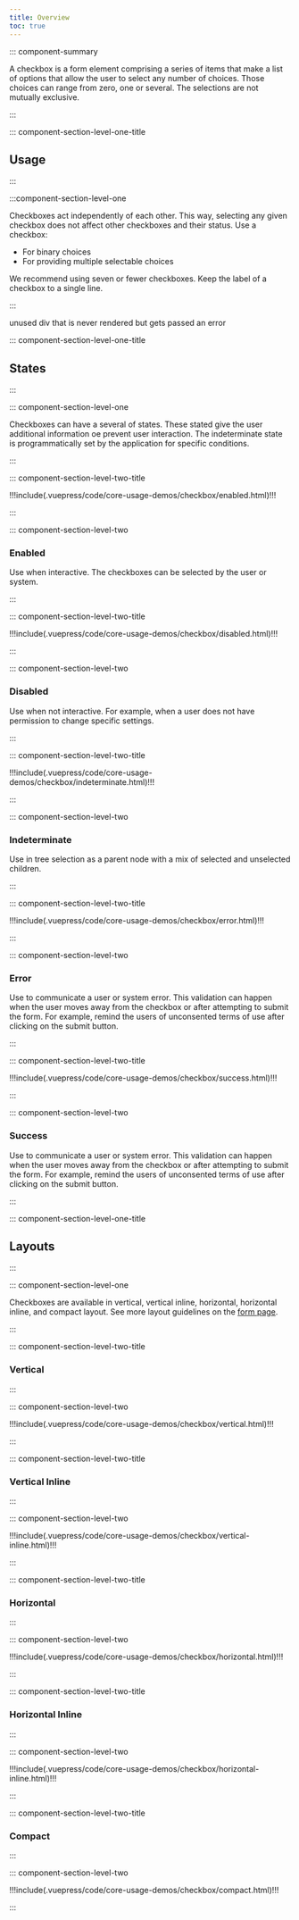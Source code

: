 ```yaml
---
title: Overview
toc: true
---
```


::: component-summary

A checkbox is a form element comprising a series of items that make a list of options that allow the user to select any number of choices. Those choices can range from zero, one or several. The selections are not mutually exclusive.

:::

::: component-section-level-one-title

## Usage

:::

:::component-section-level-one

Checkboxes act independently of each other. This way, selecting any given checkbox does not affect other checkboxes and their status. Use a checkbox:

- For binary choices
- For providing multiple selectable choices

We recommend using seven or fewer checkboxes. Keep the label of a checkbox to a single line.

:::

<doc-pinbox-vs>
  <div>unused div that is never rendered but gets passed an error</div>
  <template #left>
  !!!include(.vuepress/code/core-usage-demos/checkbox/basic.html)!!!

  Use a checkbox for:

  - For binary choices
  - For selecting multiple choices

  </template>
  <template #right>
  !!!include(.vuepress/code/core-usage-demos/toggle/basic.html)!!!

  Use a toggle for On / Off choices but not for multiple choices

  </template>
</doc-pinbox-vs>

::: component-section-level-one-title

## States

:::

::: component-section-level-one

Checkboxes can have a several of states. These stated give the user additional information oe prevent user interaction. The indeterminate state is programmatically set by the application for specific conditions.

:::

<div class="component-section-horizontal">

::: component-section-level-two-title

<div>
!!!include(.vuepress/code/core-usage-demos/checkbox/enabled.html)!!!
</div>

:::

::: component-section-level-two

### Enabled

Use when interactive. The checkboxes can be selected by the user or system.

:::

</div>

<div class="component-section-horizontal">

::: component-section-level-two-title

<div>
!!!include(.vuepress/code/core-usage-demos/checkbox/disabled.html)!!!
</div>

:::

::: component-section-level-two

### Disabled

Use when not interactive. For example, when a user does not have permission to change specific settings.

:::

</div>

<div class="component-section-horizontal">

::: component-section-level-two-title

<div>
!!!include(.vuepress/code/core-usage-demos/checkbox/indeterminate.html)!!!
</div>
<ClientOnly>
<script type="text/javascript">
    // Putting this here fixes a build time error with the script in the include
    // It was blocking the plugins for sitemap, service worker etc
    var indy = document.getElementById('indeterminate');
    indy ? (indy.indeterminate = true) : null;
</script>
</ClientOnly>


:::

::: component-section-level-two

### Indeterminate

Use in tree selection as a parent node with a mix of selected and unselected children.

:::

</div>

<div class="component-section-horizontal">

::: component-section-level-two-title

<div>
!!!include(.vuepress/code/core-usage-demos/checkbox/error.html)!!!
</div>

:::

::: component-section-level-two

### Error

Use to communicate a user or system error. This validation can happen when the user moves away from the checkbox or after attempting to submit the form. For example, remind the users of unconsented terms of use after clicking on the submit button.

:::

</div>

<div class="component-section-horizontal">

::: component-section-level-two-title

<div>
!!!include(.vuepress/code/core-usage-demos/checkbox/success.html)!!!
</div>

:::

::: component-section-level-two

### Success

Use to communicate a user or system error. This validation can happen when the user moves away from the checkbox or after attempting to submit the form. For example, remind the users of unconsented terms of use after clicking on the submit button.

:::

</div>

::: component-section-level-one-title

## Layouts

:::

::: component-section-level-one

Checkboxes are available in vertical, vertical inline, horizontal, horizontal inline, and compact layout. See more layout guidelines on the [form page](/components/form/).

:::

<div class="component-section-horizontal">

::: component-section-level-two-title

### Vertical

:::

::: component-section-level-two

<div>
!!!include(.vuepress/code/core-usage-demos/checkbox/vertical.html)!!!
</div>

:::

</div>

<div class="component-section-horizontal">

::: component-section-level-two-title

### Vertical Inline

:::

::: component-section-level-two

<div>
!!!include(.vuepress/code/core-usage-demos/checkbox/vertical-inline.html)!!!
</div>

:::

</div>

<div class="component-section-horizontal">

::: component-section-level-two-title

### Horizontal

:::

::: component-section-level-two

<div>
!!!include(.vuepress/code/core-usage-demos/checkbox/horizontal.html)!!!
</div>

:::

</div>

<div class="component-section-horizontal">

::: component-section-level-two-title

### Horizontal Inline

:::

::: component-section-level-two

<div>
!!!include(.vuepress/code/core-usage-demos/checkbox/horizontal-inline.html)!!!
</div>

:::

</div>

<div class="component-section-horizontal full-wrap">

::: component-section-level-two-title

### Compact

:::

::: component-section-level-two

<div>
!!!include(.vuepress/code/core-usage-demos/checkbox/compact.html)!!!
</div>

:::

</div>
